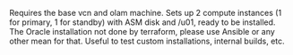 Requires the base vcn and olam machine.
Sets up 2 compute instances (1 for primary, 1 for standby) with ASM disk and /u01, ready to be installed.
The Oracle installation not done by terraform, please use Ansible or any other mean for that.
Useful to test custom installations, internal builds, etc.
